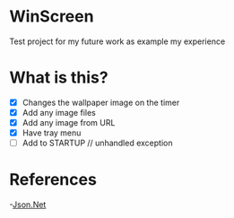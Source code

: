 # WinScreen

Test project for my future work as example my experience

# What is this?

- [x] Сhanges the wallpaper image on the timer
- [x] Add any image files
- [x] Add any image from URL
- [x] Have tray menu
- [ ]  Add to STARTUP // unhandled exception

# References
-[Json.Net](http://www.newtonsoft.com/json)
